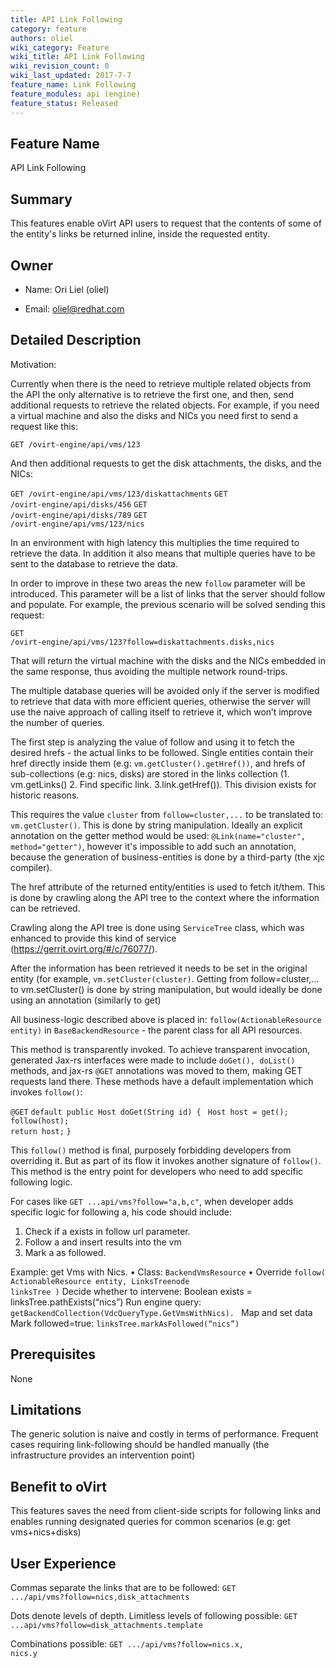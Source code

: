 ```yaml
---
title: API Link Following
category: feature
authors: oliel
wiki_category: Feature
wiki_title: API Link Following
wiki_revision_count: 0
wiki_last_updated: 2017-7-7
feature_name: Link Following
feature_modules: api (engine)
feature_status: Released
---
```


## Feature Name

API Link Following

## Summary

This features enable oVirt API users to request that the contents of some of the entity's links be returned inline, inside the requested entity.

## Owner

*   Name: Ori Liel (oliel)

*   Email: <oliel@redhat.com>

## Detailed Description

Motivation:

Currently when there is the need to retrieve multiple related objects from the API the only alternative is to retrieve the first one, and then, send additional requests to retrieve the related objects. For example, if you need a virtual machine and also the disks and NICs you need first to send a request like this:

  <code>GET /ovirt-engine/api/vms/123</code>

And then additional requests to get the disk attachments, the disks, and the NICs:

  <code>GET /ovirt-engine/api/vms/123/diskattachments</code>
  <code>GET /ovirt-engine/api/disks/456</code>
  <code>GET /ovirt-engine/api/disks/789</code>
  <code>GET /ovirt-engine/api/vms/123/nics</code>

In an environment with high latency this multiplies the time required to retrieve the data. In addition it also means that multiple queries have to be sent to the database to retrieve the data.

In order to improve in these two areas the new <code>follow</code> parameter will be introduced. This parameter will be a list of links that the server should follow and populate. For example, the previous scenario will be solved sending this request:

  <code>GET /ovirt-engine/api/vms/123?follow=diskattachments.disks,nics</code>

That will return the virtual machine with the disks and the NICs embedded in the same response, thus avoiding the multiple network round-trips.

The multiple database queries will be avoided only if the server is modified to retrieve that data with more efficient queries, otherwise the server will use the naive approach of calling itself to retrieve it, which won’t improve the number of queries.

The first step is analyzing the value of follow and using it to fetch the desired hrefs - the actual links to be followed. Single entities contain their href directly inside them (e.g: <code>vm.getCluster().getHref())</code>, and hrefs of sub-collections (e.g: nics, disks) are stored in the links collection (1. vm.getLinks() 2. Find specific link. 3.link.getHref()). This division exists for historic reasons.

This requires the value <code>cluster</code> from <code>follow=cluster,...</code> to be translated to: <code>vm.getCluster()</code>. This is done by string manipulation. Ideally an explicit annotation on the getter method would be used: <code>@Link(name="cluster", method="getter")</code>, however it's impossible to add such an annotation, because the generation of business-entities is done by a third-party (the xjc compiler).

The href attribute of the returned entity/entities is used to fetch it/them. This is done by crawling along the API tree to the context where the information can be retrieved. 

Crawling along the API tree is done using <code>ServiceTree</code> class, which was enhanced to provide this kind of service (https://gerrit.ovirt.org/#/c/76077/).

After the information has been retrieved it needs to be set in the original entity (for example, <code>vm.setCluster(cluster)</code>. Getting from follow=cluster,... to vm.setCluster() is done by string manipulation, but would ideally be done using an annotation (similarly to get)

All business-logic described above is placed in: <code>follow(ActionableResource entity)</code> in <code>BaseBackendResource</code> - the parent class for all API resources.

This method is transparently invoked. To achieve transparent invocation, generated Jax-rs interfaces were made to include <code>doGet(), doList()</code> methods, and jax-rs <code>@GET</code> annotations was moved to them, making GET requests land there. These methods have a default implementation which invokes <code>follow()</code>:

<code>@GET</code>
<code>default public Host doGet(String id) {</code>
<code>   Host host = get();</code>
<code>   follow(host);</code>
<code>   return host;</code>
<code>}</code>

This <code>follow()</code> method is final, purposely forbidding developers from overriding it. But as part of its flow it invokes another signature of <code>follow()</code>. This method is the entry point for developers who need to add specific following logic.

For cases like <code>GET ...api/vms?follow="a,b,c"</code>, when developer adds specific logic for following a, his code should include:

<ol>
<li>Check if a exists in follow url parameter.</li>
<li>Follow a and insert results into the vm</li>
<li>Mark a as followed.</li>
</ol>

Example: get Vms with Nics.
• Class: <code>BackendVmsResource</code>
• Override <code>follow( ActionableResource entity, LinksTreenode linksTree )</code>
Decide whether to intervene: <coce>Boolean exists = linksTree.pathExists(“nics”)</code>
Run engine query: <code>getBackendCollection(VdcQueryType.GetVmsWithNics). </code>
Map and set data
Mark followed=true: <code>linksTree.markAsFollowed(“nics”)</code>

## Prerequisites

None

## Limitations

The generic solution is naive and costly in terms of performance. Frequent cases requiring link-following should be handled manually (the infrastructure provides an intervention point)

## Benefit to oVirt

This features saves the need from client-side scripts for following links and enables running designated queries for common scenarios (e.g: get vms+nics+disks)

## User Experience

Commas separate the links that are to be followed:
<code>GET .../api/vms?follow=nics,disk_attachments</code>

Dots denote levels of depth. Limitless levels of following possible:
<code>GET ...api/vms?follow=disk_attachments.template</code>

Combinations possible:
<code>GET .../api/vms?follow=nics.x, nics.y</code>


